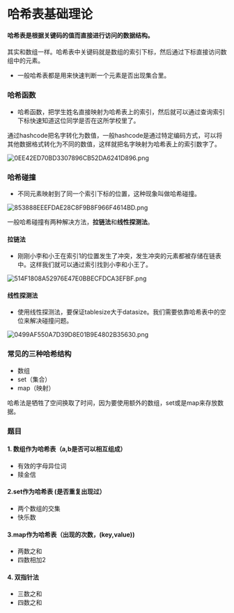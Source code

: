
# 哈希表基础理论

#### 哈希表是根据关键码的值而直接进行访问的数据结构。

其实和数组一样。哈希表中关键码就是数组的索引下标，然后通过下标直接访问数组中的元素。

* 一般哈希表都是用来快速判断一个元素是否出现集合里。

### 哈希函数

* 哈希函数，把学生姓名直接映射为哈希表上的索引，然后就可以通过查询索引下标快速知道这位同学是否在这所学校里了。

通过hashcode把名字转化为数值，一般hashcode是通过特定编码方式，可以将其他数据格式转化为不同的数值，这样就把名字映射为哈希表上的索引数字了。

![0EE42ED70BD3307896CB52DA6241D896.png](attachment:a72e0a1e-cf29-4393-bfc2-34355ac1223c.png)

### 哈希碰撞

* 不同元素映射到了同一个索引下标的位置，这种现象叫做哈希碰撞。

![853888EEEFDAE28C8F9B8F966F4614BD.png](attachment:085b28c4-2248-4e2d-a655-fd76f3645acf.png)

一般哈希碰撞有两种解决方法，**拉链法**和**线性探测法**。

#### 拉链法

* 刚刚小李和小王在索引1的位置发生了冲突，发生冲突的元素都被存储在链表中。这样我们就可以通过索引找到小李和小王了。

![514F1808A52976E47E0BBECFDCA3EFBF.png](attachment:4c3e1ab2-fb84-41b8-9dad-3dbf3cbc1289.png)

#### 线性探测法

* 使用线性探测法，要保证tablesize大于datasize。我们需要依靠哈希表中的空位来解决碰撞问题。

![0499AF550A7D39D8E01B9E4802B35630.png](attachment:ad285e4e-5268-4531-abcc-58beec50278e.png)

### 常见的三种哈希结构

* 数组
* set（集合）
* map（映射）

哈希法是牺牲了空间换取了时间，因为要使用额外的数组，set或是map来存放数据。

### 题目

#### 1. 数组作为哈希表（a,b是否可以相互组成）

* 有效的字母异位词
* 赎金信

#### 2.set作为哈希表 (是否重复出现过）

* 两个数组的交集
* 快乐数

 #### 3.map作为哈希表（出现的次数，(key,value))

* 两数之和
* 四数相加2

#### 4. 双指针法

* 三数之和
* 四数之和
